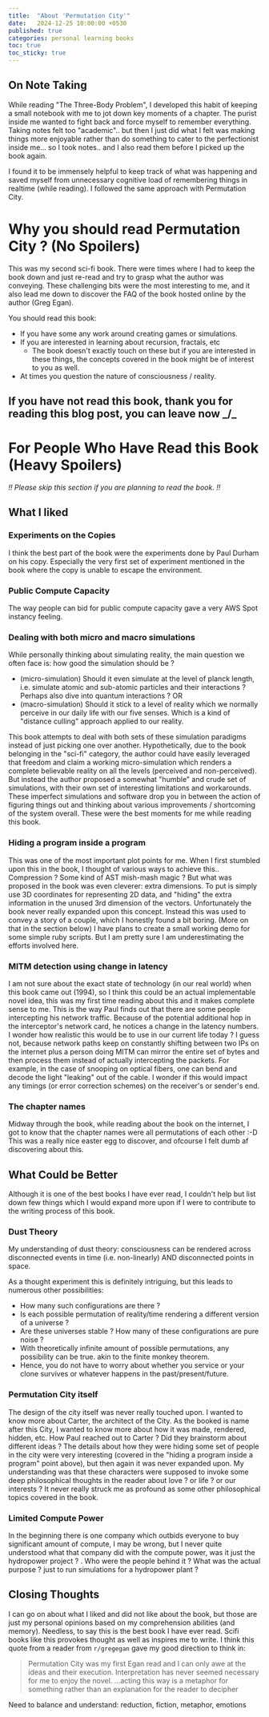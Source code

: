 ```yaml
---
title:  "About 'Permutation City'"
date:   2024-12-25 10:00:00 +0530
published: true
categories: personal learning books
toc: true
toc_sticky: true
---
```


## On Note Taking

While reading "The Three-Body Problem", I developed this habit of keeping a small notebook with me to jot down key moments of a chapter. The purist inside me wanted to fight back and force myself to remember everything. Taking notes felt too "academic".. but then I just did what I felt was making things more enjoyable rather than do something to cater to the perfectionist inside me... so I took notes.. and I also read them before I picked up the book again.

I found it to be immensely helpful to keep track of what was happening and saved myself from unnecessary cognitive load of remembering things in realtime (while reading). I followed the same approach with Permutation City. 

# Why you should read Permutation City ? (No Spoilers)

This was my second sci-fi book. There were times where I had to keep the book down and just re-read and try to grasp what the author was conveying. These challenging bits were the most interesting to me, and it also lead me down to discover the FAQ of the book hosted online by the author (Greg Egan).

You should read this book:
* If you have some any work around creating games or simulations.
* If you are interested in learning about recursion, fractals, etc
    * The book doesn't exactly touch on these but if you are interested in these things, the concepts covered in the book might be of interest to you as well.
* At times you question the nature of consciousness / reality.

## If you have not read this book, thank you for reading this blog post, you can leave now _/\_



# For People Who Have Read this Book (Heavy Spoilers)
*!! Please skip this section if you are planning to read the book. !!*

## What I liked

### Experiments on the Copies
I think the best part of the book were the experiments done by Paul Durham on his copy. Especially the very first set of experiment mentioned in the book where the copy is unable to escape the environment.

### Public Compute Capacity
The way people can bid for public compute capacity gave a very AWS Spot instancy feeling.

### Dealing with both micro and macro simulations
While personally thinking about simulating reality, the main question we often face is: how good the simulation should be ?
* (micro-simulation) Should it even simulate at the level of planck length, i.e. simulate atomic and sub-atomic particles and their interactions ? Perhaps also dive into quantum interactions ?
OR
* (macro-simulation) Should it stick to a level of reality which we normally perceive in our daily life with our five senses. Which is a kind of "distance culling" approach applied to our reality.

This book attempts to deal with both sets of these simulation paradigms instead of just picking one over another. Hypothetically, due to the book belonging in the "sci-fi" category, the author could have easily leveraged that freedom and claim a working micro-simulation which renders a complete believable reality on all the levels (perceived and non-perceived).
But instead the author proposed a somewhat "humble" and crude set of simulations, with their own set of interesting limitations and workarounds. These imperfect simulations and software drop you in between the action of figuring things out and thinking about various improvements / shortcoming of the system overall. These were the best moments for me while reading this book.

### Hiding a program inside a program
This was one of the most important plot points for me. When I first stumbled upon this in the book, I thought of various ways to achieve this.. Compression ? Some kind of AST mish-mash magic ? But what was proposed in the book was even cleverer: extra dimensions. To put is simply use 3D coordinates for representing 2D data, and "hiding" the extra information in the unused 3rd dimension of the vectors.
Unfortunately the book never really expanded upon this concept. Instead this was used to convey a story of a couple, which I honestly found a bit boring. (More on that in the section below)
I have plans to create a small working demo for some simple ruby scripts. But I am pretty sure I am underestimating the efforts involved here.

### MITM detection using change in latency
I am not sure about the exact state of technology (in our real world) when this book came out (1994), so I think this could be an actual implementable novel idea, this was my first time reading about this and it makes complete sense to me.
This is the way Paul finds out that there are some people intercepting his network traffic. Because of the potential additional hop in the interceptor's network card, he notices a change in the latency numbers. I wonder how realistic this would be to use in our current life today ? I guess not, because network paths keep on constantly shifting between two IPs on the internet plus a person doing MITM can mirror the entire set of bytes and then process them instead of actually intercepting the packets. For example, in the case of snooping on optical fibers, one can bend and decode the light "leaking" out of the cable. I wonder if this would impact any timings (or error correction schemes) on the receiver's or sender's end.

### The chapter names
Midway through the book, while reading about the book on the internet, I got to know that the chapter names were all permutations of each other :-D 
This was a really nice easter egg to discover, and ofcourse I felt dumb af discovering about this.

## What Could be Better
Although it is one of the best books I have ever read, I couldn't help but list down few things which I would expand more upon if I were to contribute to the writing process of this book.

### Dust Theory
My understanding of dust theory: consciousness can be rendered across disconnected events in time (i.e. non-linearly) AND disconnected points in space. 

As a thought experiment this is definitely intriguing, but this leads to numerous other possibilities:
* How many such configurations are there ? 
* Is each possible permutation of reality/time rendering a different version of a universe ?
* Are these universes stable ? How many of these configurations are pure noise ?
* With theoretically infinite amount of possible permutations, any possibility can be true. akin to the finite monkey theorem.
* Hence, you do not have to worry about whether you service or your clone survives or whatever happens in the past/present/future.

### Permutation City itself
The design of the city itself was never really touched upon. I wanted to know more about Carter, the architect of the City. As the booked is name after this City, I wanted to know more about how it was made, rendered, hidden, etc.
How Paul reached out to Carter ? Did they brainstorm about different ideas ?
The details about how they were hiding some set of people in the city were very interesting (covered in the "hiding a program inside a program" point above), but then again it was never expanded upon. My understanding was that these characters were supposed to invoke some deep philosophical thoughts in the reader about love ? or life ? or our interests ? It never really struck me as profound as some other philosophical topics covered in the book.

### Limited Compute Power
In the beginning there is one company which outbids everyone to buy significant amount of compute, I may be wrong, but I never quite understood what that company did with the compute power, was it just the hydropower project ? . Who were the people behind it ? What was the actual purpose ? just to run simulations for a hydropower plant ?


## Closing Thoughts
I can go on about what I liked and did not like about the book, but those are just my personal opinions based on my comprehension abilities (and memory). Needless, to say this is the best book I have ever read. Scifi books like this provokes thought as well as inspires me to write.
I think this quote from a reader from `r/gregegan` gave my good direction to think in:
> Permutation City was my first Egan read and I can only awe at the ideas and their execution. Interpretation has never seemed necessary for me to enjoy the novel.
> ...acting this way is a metaphor for something rather than an explanation for the reader to decipher

Need to balance and understand: reduction, fiction, metaphor, emotions
